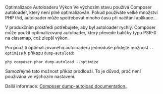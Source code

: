 Optimalizace Autoloaderu
Výkon
Ve výchozím stavu používá Composer autoloader, který není plně optimalizován. Pokud používáte velké množství PHP tříd, autoloader může spotřebovat mnoho času při načítání aplikace...

V produkčním prostředí potřebujete, aby byl autoloader rychlý. Composer může použít optimalizovaný autoloader, který převede balíčky typu PSR-0 na classmap, což zlepší výkon. 

Pro použití optimalizovaného autoloaderu jednoduše přidejte možnost `--optimize` k příkazu `dump-autoload`:

    php composer.phar dump-autoload --optimize

Samozřejmě tato možnost příkaz prodlouží. To je důvod, proč není používána ve výchozím nastavení.

Další informace:
[Composer dump-autoload documentation](http://getcomposer.org/doc/03-cli.md#dump-autoload)_
